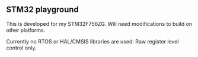 ## STM32 playground

This is developed for my STM32F756ZG. Will need modifications to build on other
platforms.

Currently no RTOS or HAL/CMSIS libraries are used: Raw register level control
only.
